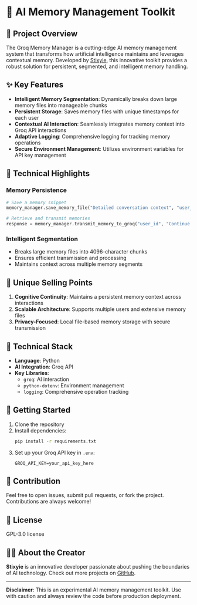 # 🧠 AI Memory Management Toolkit

## 🚀 Project Overview

The Groq Memory Manager is a cutting-edge AI memory management system that transforms how artificial intelligence maintains and leverages contextual memory. Developed by [Stixyie](https://github.com/stixyie), this innovative toolkit provides a robust solution for persistent, segmented, and intelligent memory handling.

## ✨ Key Features

- **Intelligent Memory Segmentation**: Dynamically breaks down large memory files into manageable chunks
- **Persistent Storage**: Saves memory files with unique timestamps for each user
- **Contextual AI Interaction**: Seamlessly integrates memory context into Groq API interactions
- **Adaptive Logging**: Comprehensive logging for tracking memory operations
- **Secure Environment Management**: Utilizes environment variables for API key management

## 🔧 Technical Highlights

### Memory Persistence
```python
# Save a memory snippet
memory_manager.save_memory_file("Detailed conversation context", "user_id")

# Retrieve and transmit memories
response = memory_manager.transmit_memory_to_groq("user_id", "Continue our previous discussion")
```

### Intelligent Segmentation
- Breaks large memory files into 4096-character chunks
- Ensures efficient transmission and processing
- Maintains context across multiple memory segments

## 🌟 Unique Selling Points

1. **Cognitive Continuity**: Maintains a persistent memory context across interactions
2. **Scalable Architecture**: Supports multiple users and extensive memory files
3. **Privacy-Focused**: Local file-based memory storage with secure transmission

## 🔬 Technical Stack

- **Language**: Python
- **AI Integration**: Groq API
- **Key Libraries**: 
  - `groq`: AI interaction
  - `python-dotenv`: Environment management
  - `logging`: Comprehensive operation tracking

## 🚀 Getting Started

1. Clone the repository
2. Install dependencies: 
   ```bash
   pip install -r requirements.txt
   ```
3. Set up your Groq API key in `.env`:
   ```
   GROQ_API_KEY=your_api_key_here
   ```

## 🤝 Contribution

Feel free to open issues, submit pull requests, or fork the project. Contributions are always welcome!

## 📜 License

GPL-3.0 license

## 👨‍💻 About the Creator

**Stixyie** is an innovative developer passionate about pushing the boundaries of AI technology. Check out more projects on [GitHub](https://github.com/stixyie).

---

**Disclaimer**: This is an experimental AI memory management toolkit. Use with caution and always review the code before production deployment.
